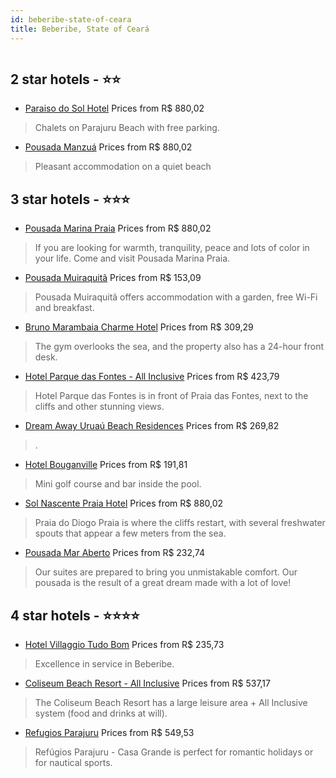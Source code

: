 ```yaml
---
id: beberibe-state-of-ceara
title: Beberibe, State of Ceará
---
```


<center><img src="https://static.hotelurbano.com/reservas/prod0/7/7975/58c6e193e8b78_pousada-marina-praia.jpg" alt="" /></center>


##  2 star hotels - ⭐️⭐️

-    [Paraiso do Sol Hotel](https://us.hurb.com/hotels/beberibe/paraiso-do-sol-hotel-1805?cmp=18055) Prices from R$ 880,02
   > Chalets on Parajuru Beach with free parking.
-    [Pousada Manzuá](https://us.hurb.com/hotels/beberibe/pousada-manzua-6251?cmp=18055) Prices from R$ 880,02
   > Pleasant accommodation on a quiet beach

##  3 star hotels - ⭐️⭐️⭐️

-    [Pousada Marina Praia](https://us.hurb.com/hotels/beberibe/pousada-marina-praia-7975?cmp=18055) Prices from R$ 880,02
   > If you are looking for warmth, tranquility, peace and lots of color in your life. Come and visit Pousada Marina Praia.
-    [Pousada Muiraquitã](https://us.hurb.com/hotels/beberibe/pousada-muiraquita-10629?cmp=18055) Prices from R$ 153,09
   > Pousada Muiraquitã offers accommodation with a garden, free Wi-Fi and breakfast.
-    [Bruno Marambaia Charme Hotel](https://us.hurb.com/hotels/beberibe/bruno-marambaia-charme-hotel-17458?cmp=18055) Prices from R$ 309,29
   > The gym overlooks the sea, and the property also has a 24-hour front desk.
-    [Hotel Parque das Fontes - All Inclusive](https://us.hurb.com/hotels/beberibe/hotel-parque-das-fontes-163?cmp=18055) Prices from R$ 423,79
   > Hotel Parque das Fontes is in front of Praia das Fontes, next to the cliffs and other stunning views.
-    [Dream Away Uruaú Beach Residences](https://us.hurb.com/hotels/beberibe/dream-away-uruau-beach-residences-9198?cmp=18055) Prices from R$ 269,82
   > .
-    [Hotel Bouganville](https://us.hurb.com/hotels/beberibe/hotelbouganville-3303?cmp=18055) Prices from R$ 191,81
   > Mini golf course and bar inside the pool.
-    [Sol Nascente Praia Hotel](https://us.hurb.com/hotels/beberibe/sol-nascente-6797?cmp=18055) Prices from R$ 880,02
   > Praia do Diogo Praia is where the cliffs restart, with several freshwater spouts that appear a few meters from the sea.
-    [Pousada Mar Aberto](https://us.hurb.com/hotels/beberibe/pousada-mar-aberto-8053?cmp=18055) Prices from R$ 232,74
   > Our suites are prepared to bring you unmistakable comfort. Our pousada is the result of a great dream made with a lot of love!

##  4 star hotels - ⭐️⭐️⭐️⭐️

-    [Hotel Villaggio Tudo Bom](https://us.hurb.com/hotels/beberibe/hotel-villaggio-tudo-bom-4885?cmp=18055) Prices from R$ 235,73
   > Excellence in service in Beberibe.
-    [Coliseum Beach Resort - All Inclusive](https://us.hurb.com/hotels/beberibe/coliseum-beach-resort-1223?cmp=18055) Prices from R$ 537,17
   > The Coliseum Beach Resort has a large leisure area + All Inclusive system (food and drinks at will).
-    [Refugios Parajuru](https://us.hurb.com/hotels/beberibe/refugios-parajuru-9653?cmp=18055) Prices from R$ 549,53
   > Refúgios Parajuru - Casa Grande is perfect for romantic holidays or for nautical sports.
